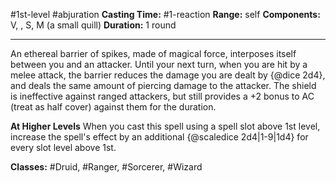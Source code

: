 #1st-level #abjuration
**Casting Time:** #1-reaction
**Range:** self
**Components:** V, , S, M (a small quill)
**Duration:** 1 round

---

An ethereal barrier of spikes, made of magical force, interposes itself between you and an attacker. Until your next turn, when you are hit by a melee attack, the barrier reduces the damage you are dealt by {@dice 2d4}, and deals the same amount of piercing damage to the attacker. The shield is ineffective against ranged attackers, but still provides a +2 bonus to AC (treat as half cover) against them for the duration.

**At Higher Levels**
When you cast this spell using a spell slot above 1st level, increase the spell's effect by an additional {@scaledice 2d4|1-9|1d4} for every slot level above 1st.

**Classes:** #Druid, #Ranger, #Sorcerer, #Wizard
